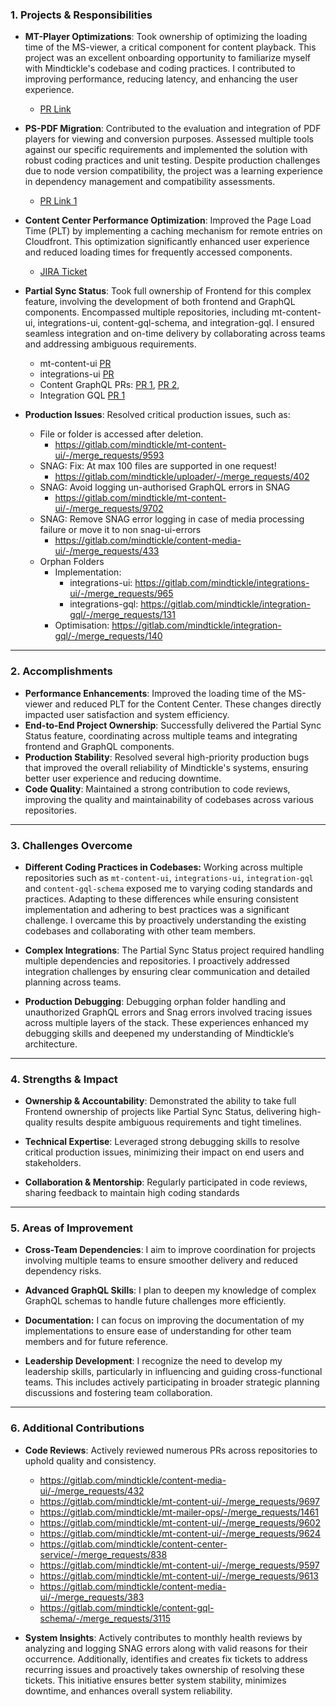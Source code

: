 ### 1. **Projects & Responsibilities**

- **MT-Player Optimizations**: Took ownership of optimizing the loading time of the MS-viewer, a critical component for content playback. This project was an excellent onboarding opportunity to familiarize myself with Mindtickle's codebase and coding practices. I contributed to improving performance, reducing latency, and enhancing the user experience.
    
    - [PR Link](https://gitlab.com/mindtickle/mt-content-ui/-/merge_requests/9574)
- **PS-PDF Migration**: Contributed to the evaluation and integration of PDF players for viewing and conversion purposes. Assessed multiple tools against our specific requirements and implemented the solution with robust coding practices and unit testing. Despite production challenges due to node version compatibility, the project was a learning experience in dependency management and compatibility assessments.
    
    - [PR Link 1](https://gitlab.com/mindtickle/design-library/-/merge_requests/2123)
- **Content Center Performance Optimization**: Improved the Page Load Time (PLT) by implementing a caching mechanism for remote entries on Cloudfront. This optimization significantly enhanced user experience and reduced loading times for frequently accessed components.
    
    - [JIRA Ticket](https://mindtickle.atlassian.net/browse/CN-12113?focusedCommentId=447267)
- **Partial Sync Status**: Took full ownership of Frontend for this complex feature, involving the development of both frontend and GraphQL components. Encompassed multiple repositories, including mt-content-ui, integrations-ui, content-gql-schema, and integration-gql. I ensured seamless integration and on-time delivery by collaborating across teams and addressing ambiguous requirements.
    
    - mt-content-ui [PR](https://gitlab.com/mindtickle/mt-content-ui/-/merge_requests/9646)
    - integrations-ui [PR](https://gitlab.com/mindtickle/integrations-ui/-/merge_requests/998)
    - Content GraphQL PRs: [PR 1](https://gitlab.com/mindtickle/content-gql-schema/-/merge_requests/3244), [PR 2](https://gitlab.com/mindtickle/content-gql-schema/-/merge_requests/3241),
    - Integration GQL [PR 1](https://gitlab.com/mindtickle/integration-gql/-/merge_requests/93)
- **Production Issues**: Resolved critical production issues, such as:
    - File or folder is accessed after deletion.
		- https://gitlab.com/mindtickle/mt-content-ui/-/merge_requests/9593
	- SNAG: Fix: At max 100 files are supported in one request!
		- https://gitlab.com/mindtickle/uploader/-/merge_requests/402
	- SNAG: Avoid logging un-authorised GraphQL errors in SNAG
		- https://gitlab.com/mindtickle/mt-content-ui/-/merge_requests/9702
	- SNAG: Remove SNAG error logging in case of media processing failure or move it to non snag-ui-errors
		- https://gitlab.com/mindtickle/content-media-ui/-/merge_requests/433
	- Orphan Folders
		- Implementation: 
			- integrations-ui: https://gitlab.com/mindtickle/integrations-ui/-/merge_requests/965
			- integrations-gql: https://gitlab.com/mindtickle/integration-gql/-/merge_requests/131
		- Optimisation: https://gitlab.com/mindtickle/integration-gql/-/merge_requests/140

---

### 2. **Accomplishments**

- **Performance Enhancements**: Improved the loading time of the MS-viewer and reduced PLT for the Content Center. These changes directly impacted user satisfaction and system efficiency.
- **End-to-End Project Ownership**: Successfully delivered the Partial Sync Status feature, coordinating across multiple teams and integrating frontend and GraphQL components.
- **Production Stability**: Resolved several high-priority production bugs that improved the overall reliability of Mindtickle's systems, ensuring better user experience and reducing downtime.
- **Code Quality**: Maintained a strong contribution to code reviews, improving the quality and maintainability of codebases across various repositories.

---

### 3. **Challenges Overcome**

- **Different Coding Practices in Codebases:** Working across multiple repositories such as `mt-content-ui`, `integrations-ui`, `integration-gql` and `content-gql-schema` exposed me to varying coding standards and practices. Adapting to these differences while ensuring consistent implementation and adhering to best practices was a significant challenge. I overcame this by proactively understanding the existing codebases and collaborating with other team members.

- **Complex Integrations**: The Partial Sync Status project required handling multiple dependencies and repositories. I proactively addressed integration challenges by ensuring clear communication and detailed planning across teams.

- **Production Debugging**: Debugging orphan folder handling and unauthorized GraphQL errors and Snag errors involved tracing issues across multiple layers of the stack. These experiences enhanced my debugging skills and deepened my understanding of Mindtickle’s architecture.

---

### 4. **Strengths & Impact**

- **Ownership & Accountability**: Demonstrated the ability to take full Frontend ownership of projects like Partial Sync Status, delivering high-quality results despite ambiguous requirements and tight timelines.

- **Technical Expertise**: Leveraged strong debugging skills to resolve critical production issues, minimizing their impact on end users and stakeholders.

- **Collaboration & Mentorship**: Regularly participated in code reviews, sharing feedback to maintain high coding standards

---

### 5. **Areas of Improvement**

- **Cross-Team Dependencies**: I aim to improve coordination for projects involving multiple teams to ensure smoother delivery and reduced dependency risks.

- **Advanced GraphQL Skills**: I plan to deepen my knowledge of complex GraphQL schemas to handle future challenges more efficiently.

- **Documentation:** I can focus on improving the documentation of my implementations to ensure ease of understanding for other team members and for future reference.

- **Leadership Development**: I recognize the need to develop my leadership skills, particularly in influencing and guiding cross-functional teams. This includes actively participating in broader strategic planning discussions and fostering team collaboration.

---

### 6. **Additional Contributions**

- **Code Reviews**: Actively reviewed numerous PRs across repositories to uphold quality and consistency.
	- https://gitlab.com/mindtickle/content-media-ui/-/merge_requests/432
	- https://gitlab.com/mindtickle/mt-content-ui/-/merge_requests/9697
	- https://gitlab.com/mindtickle/mt-mailer-ops/-/merge_requests/1461
	- https://gitlab.com/mindtickle/mt-content-ui/-/merge_requests/9602
	- https://gitlab.com/mindtickle/mt-content-ui/-/merge_requests/9624
	- https://gitlab.com/mindtickle/content-center-service/-/merge_requests/838
	- https://gitlab.com/mindtickle/mt-content-ui/-/merge_requests/9597
	- https://gitlab.com/mindtickle/mt-content-ui/-/merge_requests/9613
	- https://gitlab.com/mindtickle/content-media-ui/-/merge_requests/383
	- https://gitlab.com/mindtickle/content-gql-schema/-/merge_requests/3115

- **System Insights**: Actively contributes to monthly health reviews by analyzing and logging SNAG errors along with valid reasons for their occurrence. Additionally, identifies and creates fix tickets to address recurring issues and proactively takes ownership of resolving these tickets. This initiative ensures better system stability, minimizes downtime, and enhances overall system reliability.